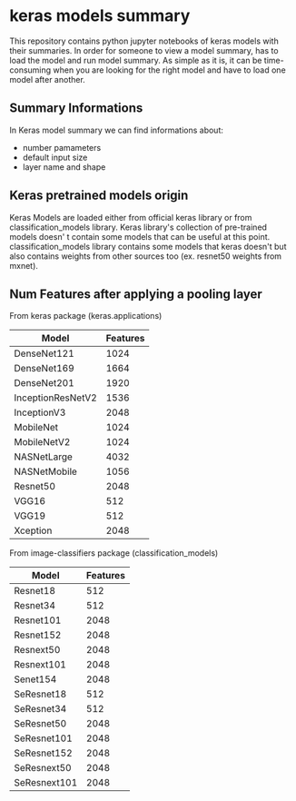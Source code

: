 
# keras models summary

This repository contains python jupyter notebooks of keras models with their summaries.
In order for someone to view a model summary, has to load the model and run model summary. As simple as it is, it can be time-consuming when you are looking for the right model and have to load one model after another.

## Summary Informations

In Keras model summary we can find informations about:
* number pamameters 
* default input size
* layer name and shape 

## Keras pretrained models origin

Keras Models are loaded either from official keras library or from classification_models library.
Keras library's collection of pre-trained models doesn' t contain some models that can be useful at this point. classification_models library contains some models that keras doesn't but also contains weights from other sources too (ex. resnet50 weights from mxnet).

## Num Features after applying a pooling layer
From keras package (keras.applications)

| Model | Features |
| --- | --- | 
|DenseNet121 | 1024|
|DenseNet169 | 1664|
|DenseNet201 | 1920|
|InceptionResNetV2 | 1536|
|InceptionV3 | 2048|
|MobileNet | 1024|
|MobileNetV2 | 1024|
|NASNetLarge | 4032|
|NASNetMobile | 1056|
|Resnet50 | 2048|
|VGG16 | 512|
|VGG19 | 512|
|Xception | 2048|


From image-classifiers package (classification_models)

| Model | Features |
| --- | --- | 
|Resnet18 | 512|
|Resnet34 | 512|
|Resnet101 | 2048|
|Resnet152 | 2048|
|Resnext50 | 2048|
|Resnext101 | 2048|
|Senet154 | 2048|
|SeResnet18 | 512|
|SeResnet34 | 512|
|SeResnet50 | 2048|
|SeResnet101 | 2048|
|SeResnet152 | 2048|
|SeResnext50 | 2048|
|SeResnext101 | 2048|


